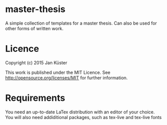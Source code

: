master-thesis
============

A simple collection of templates for a master thesis. Can also be used for other forms of written work.

Licence
======

Copyright (c) 2015 Jan Küster

This work is published under the MIT Licence. See http://opensource.org/licenses/MIT for further information.

Requirements
=====

You need an up-to-date LaTex distribution with an editor of your choice. You will also need addiditional packages, such as tex-live and tex-live fonts

